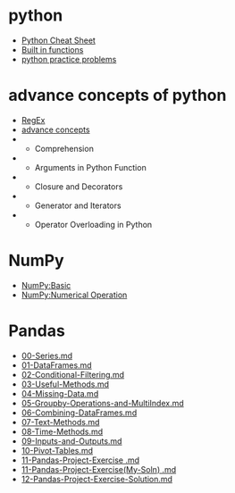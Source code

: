 # python
- [Python Cheat Sheet](https://github.com/iampramodyadav/python/blob/main/Python-CheatSheet.md)
- [Built in functions](https://github.com/iampramodyadav/python/blob/main/Built_in_functions.ipynb)
- [python practice problems](https://github.com/iampramodyadav/python/blob/main/daily_practice_problem.ipynb)

# advance concepts of python

- [RegEx](https://github.com/iampramodyadav/python/blob/main/Python_RegEx.ipynb)
- [advance concepts](https://github.com/iampramodyadav/python/blob/main/advance-Concepts-of-Python.ipynb)
-  - Comprehension
-  - Arguments in Python Function
-  - Closure and Decorators
-  - Generator and Iterators
-  - Operator Overloading in Python

# NumPy
- [NumPy:Basic](https://github.com/iampramodyadav/python/blob/main/NumPy-basic.md)
- [NumPy:Numerical Operation](https://github.com/iampramodyadav/python/blob/main/NumPy-numerical-operation-on-array.md)

# Pandas
- [00-Series.md](https://github.com/iampramodyadav/python/blob/main/Pandas/00-Series.md)
- [01-DataFrames.md](https://github.com/iampramodyadav/python/blob/main/Pandas/01-DataFrames.md)
- [02-Conditional-Filtering.md](https://github.com/iampramodyadav/python/blob/main/Pandas/02-Conditional-Filtering.md)
- [03-Useful-Methods.md](https://github.com/iampramodyadav/python/blob/main/Pandas/03-Useful-Methods.md)
- [04-Missing-Data.md](https://github.com/iampramodyadav/python/blob/main/Pandas/04-Missing-Data.md)
- [05-Groupby-Operations-and-MultiIndex.md](https://github.com/iampramodyadav/python/blob/main/Pandas/05-Groupby-Operations-and-MultiIndex.md)
- [06-Combining-DataFrames.md](https://github.com/iampramodyadav/python/blob/main/Pandas/06-Combining-DataFrames.md)
- [07-Text-Methods.md](https://github.com/iampramodyadav/python/blob/main/Pandas/07-Text-Methods.md)
- [08-Time-Methods.md](https://github.com/iampramodyadav/python/blob/main/Pandas/08-Time-Methods.md)
- [09-Inputs-and-Outputs.md](https://github.com/iampramodyadav/python/blob/main/Pandas/09-Inputs-and-Outputs.md)
- [10-Pivot-Tables.md](https://github.com/iampramodyadav/python/blob/main/Pandas/10-Pivot-Tables.md)
- [11-Pandas-Project-Exercise .md](https://github.com/iampramodyadav/python/blob/main/Pandas/11-Pandas-Project-Exercise%20.md)
- [11-Pandas-Project-Exercise(My-Soln) .md](https://github.com/iampramodyadav/python/blob/main/Pandas/11-Pandas-Project-Exercise(My-Soln)%20.md)
- [12-Pandas-Project-Exercise-Solution.md](https://github.com/iampramodyadav/python/blob/main/Pandas/12-Pandas-Project-Exercise-Solution.md)
